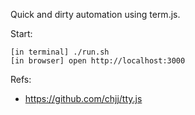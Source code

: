 Quick and dirty automation using term.js.

Start:

    [in terminal] ./run.sh
    [in browser] open http://localhost:3000

Refs:

 * https://github.com/chjj/tty.js
